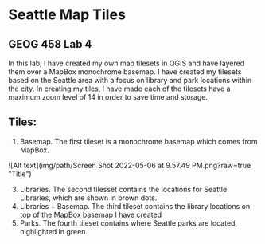 # Seattle Map Tiles
## GEOG 458 Lab 4

In this lab, I have created my own map tilesets in QGIS and have layered them over a MapBox monochrome basemap. I have created my tilesets based on the Seattle area with a focus on library and park locations within the city. In creating my tiles, I have made each of the tilesets have a maximum zoom level of 14 in order to save time and storage. 

## Tiles:

1. Basemap. The first tileset is a monochrome basemap which comes from MapBox. 

![Alt text](img/path/Screen Shot 2022-05-06 at 9.57.49 PM.png?raw=true "Title")

3. Libraries. The second tilesset contains the locations for Seattle Libraries, which are shown in brown dots.
4. Libraries + Basemap. The third tileset contains the library locations on top of the MapBox basemap I have created
5. Parks. The fourth tileset contains where Seattle parks are located, highlighted in green. 




